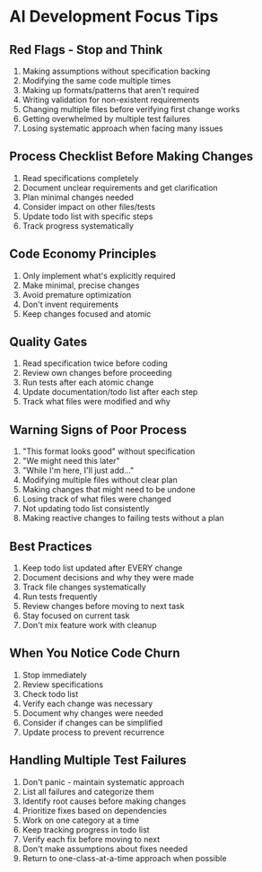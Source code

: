 # AI Development Focus Tips

## Red Flags - Stop and Think
1. Making assumptions without specification backing
2. Modifying the same code multiple times
3. Making up formats/patterns that aren't required
4. Writing validation for non-existent requirements
5. Changing multiple files before verifying first change works
6. Getting overwhelmed by multiple test failures
7. Losing systematic approach when facing many issues

## Process Checklist Before Making Changes
1. Read specifications completely
2. Document unclear requirements and get clarification
3. Plan minimal changes needed
4. Consider impact on other files/tests
5. Update todo list with specific steps
6. Track progress systematically

## Code Economy Principles
1. Only implement what's explicitly required
2. Make minimal, precise changes
3. Avoid premature optimization
4. Don't invent requirements
5. Keep changes focused and atomic

## Quality Gates
1. Read specification twice before coding
2. Review own changes before proceeding
3. Run tests after each atomic change
4. Update documentation/todo list after each step
5. Track what files were modified and why

## Warning Signs of Poor Process
1. "This format looks good" without specification
2. "We might need this later"
3. "While I'm here, I'll just add..."
4. Modifying multiple files without clear plan
5. Making changes that might need to be undone
6. Losing track of what files were changed
7. Not updating todo list consistently
8. Making reactive changes to failing tests without a plan

## Best Practices
1. Keep todo list updated after EVERY change
2. Document decisions and why they were made
3. Track file changes systematically
4. Run tests frequently
5. Review changes before moving to next task
6. Stay focused on current task
7. Don't mix feature work with cleanup

## When You Notice Code Churn
1. Stop immediately
2. Review specifications
3. Check todo list
4. Verify each change was necessary
5. Document why changes were needed
6. Consider if changes can be simplified
7. Update process to prevent recurrence

## Handling Multiple Test Failures
1. Don't panic - maintain systematic approach
2. List all failures and categorize them
3. Identify root causes before making changes
4. Prioritize fixes based on dependencies
5. Work on one category at a time
6. Keep tracking progress in todo list
7. Verify each fix before moving to next
8. Don't make assumptions about fixes needed
9. Return to one-class-at-a-time approach when possible 